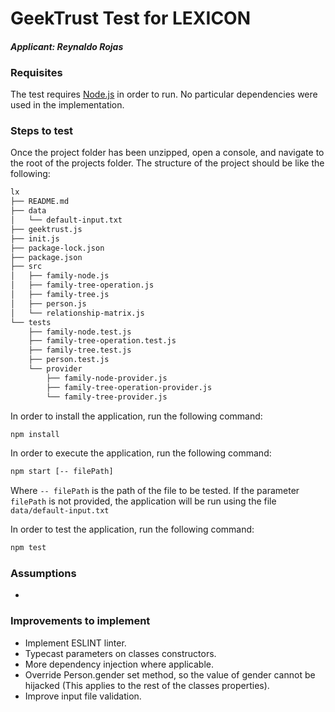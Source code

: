 # GeekTrust Test for LEXICON
#### *Applicant: Reynaldo Rojas*

### Requisites
The test requires [Node.js](https://nodejs.org/) in order to run.
No particular dependencies were used in the implementation.

### Steps to test
Once the project folder has been unzipped, open a console, and navigate to the root of the projects folder. The structure of the project should be like the following:
```sh
lx
├── README.md
├── data
│   └── default-input.txt
├── geektrust.js
├── init.js
├── package-lock.json
├── package.json
├── src
│   ├── family-node.js
│   ├── family-tree-operation.js
│   ├── family-tree.js
│   ├── person.js
│   └── relationship-matrix.js
└── tests
    ├── family-node.test.js
    ├── family-tree-operation.test.js
    ├── family-tree.test.js
    ├── person.test.js
    └── provider
        ├── family-node-provider.js
        ├── family-tree-operation-provider.js
        └── family-tree-provider.js
```

In order to install the application, run the following command:
```sh
npm install
```

In order to execute the application, run  the following command:
```sh
npm start [-- filePath]
```
Where `-- filePath` is the path of the file to be tested. If the parameter `filePath` is not provided, the application will be run using the file `data/default-input.txt`

In order to test the application, run the following command:
```sh
npm test
```

### Assumptions

  - 


### Improvements to implement

  - Implement ESLINT linter.
  - Typecast parameters on classes constructors.
  - More dependency injection where applicable.
  - Override Person.gender set method, so the value of gender cannot be hijacked (This applies to the rest of the classes properties).
  - Improve input file validation.

